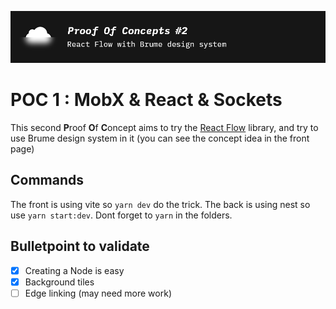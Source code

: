 ![poc2](../assets/poc2.png)

# POC 1 : MobX & React & Sockets
This second **P**roof **O**f **C**oncept aims to try the [React Flow](https://reactflow.dev/) library, and try to use Brume design system in it (you can see the concept idea in the front page)

## Commands
The front is using vite so `yarn dev` do the trick. The back is using nest so use `yarn start:dev`. Dont forget to `yarn` in the folders.

## Bulletpoint to validate
 - [x] Creating a Node is easy
 - [x] Background tiles
 - [ ] Edge linking (may need more work)